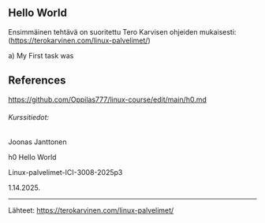 Hello World
-----
Ensimmäinen tehtävä on suoritettu Tero Karvisen ohjeiden mukaisesti: (https://terokarvinen.com/linux-palvelimet/)


a) My First task was

## References

https://github.com/Oppilas777/linux-course/edit/main/h0.md 

###### Kurssitiedot:
Joonas Janttonen

h0 Hello World

Linux-palvelimet-ICI-3008-2025p3

1.14.2025.

-----

Lähteet: 
https://terokarvinen.com/linux-palvelimet/
